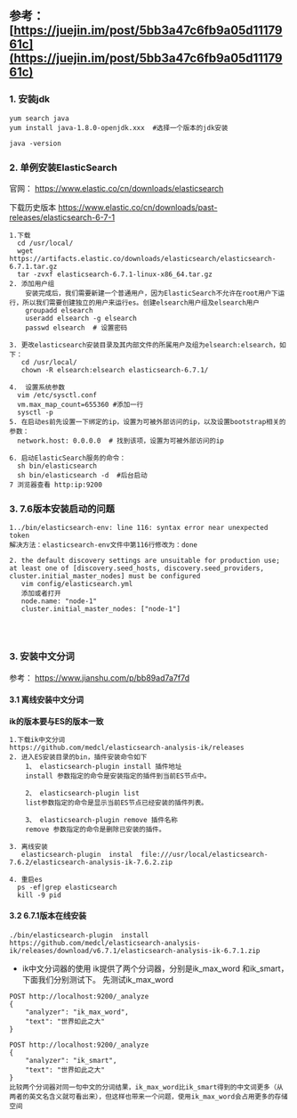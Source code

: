 参考： [https://juejin.im/post/5bb3a47c6fb9a05d1117961c](https://juejin.im/post/5bb3a47c6fb9a05d1117961c)
-

### 1. 安装jdk 

```
yum search java 
yum install java-1.8.0-openjdk.xxx  #选择一个版本的jdk安装

java -version
```

### 2.  单例安装ElasticSearch 
官网： https://www.elastic.co/cn/downloads/elasticsearch

 下载历史版本 https://www.elastic.co/cn/downloads/past-releases/elasticsearch-6-7-1
```
1.下载 
  cd /usr/local/
  wget https://artifacts.elastic.co/downloads/elasticsearch/elasticsearch-6.7.1.tar.gz
  tar -zvxf elasticsearch-6.7.1-linux-x86_64.tar.gz
2. 添加用户组
    安装完成后，我们需要新建一个普通用户，因为ElasticSearch不允许在root用户下运行，所以我们需要创建独立的用户来运行es。创建elsearch用户组及elsearch用户
    groupadd elsearch
    useradd elsearch -g elsearch 
    passwd elsearch  # 设置密码
    
3. 更改elasticsearch安装目录及其内部文件的所属用户及组为elsearch:elsearch，如下：
   cd /usr/local/
   chown -R elsearch:elsearch elasticsearch-6.7.1/

4.  设置系统参数
  vim /etc/sysctl.conf 
  vm.max_map_count=655360 #添加一行
  sysctl -p
5. 在启动es前先设置一下绑定的ip，设置为可被外部访问的ip，以及设置bootstrap相关的参数：
  network.host: 0.0.0.0  # 找到该项，设置为可被外部访问的ip
  
6. 启动ElasticSearch服务的命令：
  sh bin/elasticsearch
  sh bin/elasticsearch -d  #后台启动
7 浏览器查看 http:ip:9200
```

### 3. 7.6版本安装启动的问题

```
1../bin/elasticsearch-env: line 116: syntax error near unexpected token 
解决方法：elasticsearch-env文件中第116行修改为：done

2. the default discovery settings are unsuitable for production use; at least one of [discovery.seed_hosts, discovery.seed_providers, cluster.initial_master_nodes] must be configured
   vim config/elasticsearch.yml
   添加或者打开
   node.name: "node-1"
   cluster.initial_master_nodes: ["node-1"]




```
### 3. 安装中文分词
参考： https://www.jianshu.com/p/bb89ad7a7f7d

####  3.1  离线安装中文分词 

**ik的版本要与ES的版本一致**

```
1.下载ik中文分词
https://github.com/medcl/elasticsearch-analysis-ik/releases
2. 进入ES安装目录的bin，插件安装命令如下
    1、 elasticsearch-plugin install 插件地址
    install 参数指定的命令是安装指定的插件到当前ES节点中。
    
    2、 elasticsearch-plugin list
    list参数指定的命令是显示当前ES节点已经安装的插件列表。
    
    3、 elasticsearch-plugin remove 插件名称
    remove 参数指定的命令是删除已安装的插件。

3. 离线安装
   elasticsearch-plugin  instal  file:///usr/local/elasticsearch-7.6.2/elasticsearch-analysis-ik-7.6.2.zip
 
4. 重启es
  ps -ef|grep elasticsearch 
  kill -9 pid
```


####  3.2   6.7.1版本在线安装
```
./bin/elasticsearch-plugin  install https://github.com/medcl/elasticsearch-analysis-ik/releases/download/v6.7.1/elasticsearch-analysis-ik-6.7.1.zip
```



-  ik中文分词器的使用
ik提供了两个分词器，分别是ik_max_word 和ik_smart，下面我们分别测试下。
先测试ik_max_word


```
POST http://localhost:9200/_analyze
{  
    "analyzer": "ik_max_word",
    "text": "世界如此之大"  
}

POST http://localhost:9200/_analyze
{  
    "analyzer": "ik_smart",
    "text": "世界如此之大"  
}
比较两个分词器对同一句中文的分词结果，ik_max_word比ik_smart得到的中文词更多（从两者的英文名含义就可看出来），但这样也带来一个问题，使用ik_max_word会占用更多的存储空间
```

